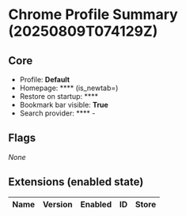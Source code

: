 <!-- status: stub; target: 150+ words -->
<!-- status: stub; target: 150+ words -->
<!-- status: stub; target: 150+ words -->
<!-- status: stub; target: 150+ words -->
<!-- status: stub; target: 150+ words -->
# Chrome Profile Summary (20250809T074129Z)

## Core

* Profile: **Default**
* Homepage: **** (is_newtab=)
* Restore on startup: ****
* Bookmark bar visible: **True**
* Search provider: **** -

## Flags
_None_

## Extensions (enabled state)

| Name | Version | Enabled | ID | Store |
|------|---------|---------|----|-------|






